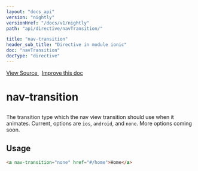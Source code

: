 ```yaml
---
layout: "docs_api"
version: "nightly"
versionHref: "/docs/v1/nightly"
path: "api/directive/navTransition/"

title: "nav-transition"
header_sub_title: "Directive in module ionic"
doc: "navTransition"
docType: "directive"
---
```


<div class="improve-docs">
<a href='https://github.com/driftyco/ionic-v1/blob/master/js/angular/directive/navTransition.js#L1'>
View Source
</a>
&nbsp;
<a href='http://github.com/driftyco/ionic/edit/1.x/js/angular/directive/navTransition.js#L1'>
Improve this doc
</a>
</div>




<h1 class="api-title">

nav-transition



</h1>





The transition type which the nav view transition should use when it animates.
Current, options are `ios`, `android`, and `none`. More options coming soon.









<h2 id="usage">Usage</h2>

```html
<a nav-transition="none" href="#/home">Home</a>
```









